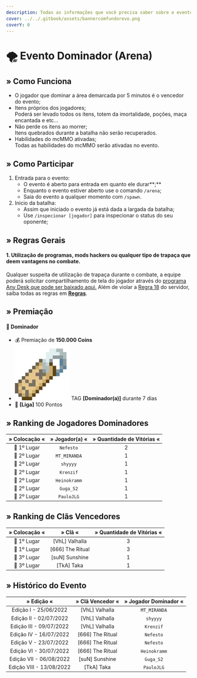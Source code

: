 ```yaml
---
description: Todas as informações que você precisa saber sobre o evento semanal Dominador.
cover: ../../.gitbook/assets/bannercomfundorevo.png
coverY: 0
---
```


# 🌪 Evento Dominador (Arena)

## » Como Funciona

* O jogador que dominar a área demarcada por 5 minutos é o vencedor do evento;
* Itens próprios dos jogadores;\
  Poderá ser levado todos os itens, totem da imortalidade, poções, maça encantada e etc...
* Não perde os itens ao morrer;\
  Itens quebrados durante a batalha não serão recuperados.
* Habilidades do mcMMO ativadas;\
  Todas as habilidades do mcMMO serão ativadas no evento.

## » Como Participar

1. Entrada para o evento:
   * O evento é aberto para entrada em quanto ele durar**;**
   * Enquanto o evento estiver aberto use o comando `/arena`;
   * Saia do evento a qualquer momento com `/spawn`.
2. Inicio da batalha:
   * Assim que iniciado o evento já está dada a largada da batalha;
   * Use `/inspecionar [jogador]` para inspecionar o status do seu oponente;

## » Regras Gerais

#### **1. Utilização de programas, mods hackers ou qualquer tipo de trapaça que deem vantagens no combate.**

Qualquer suspeita de utilização de trapaça durante o combate, a equipe poderá solicitar compartilhamento de tela do jogador através do [programa Any Desk que pode ser baixado aqui.](https://anydesk.com/pt/downloads) Além de violar a [Regra 18](https://wiki.rederevo.com/regras/jogabilidade#01-7) do servidor, saiba todas as regras em [**Regras**](../../regras/).

## » Premiação

#### 🥇 **Dominador**

* 💰 Premiação de **150.000 Coins**
* <img src="../../.gitbook/assets/image (14) (1).png" alt="" data-size="line"> TAG **\[Dominador(a)]** durante 7 dias
* 💎 **\[Liga]** 100 Pontos

## » Ranking de Jogadores Dominadores

| » Colocação « | » Jogador(a) « | » Quantidade de Vitórias « |
| :-----------: | :------------: | :------------------------: |
|  🥇 1º Lugar  |    `Nefesto`   |              2             |
|  🥈 2º Lugar  |  `MT_MIRANDA`  |              1             |
|  🥈 2º Lugar  |    `shyyyy`    |              1             |
|  🥈 2º Lugar  |    `Krenzif`   |              1             |
|  🥈 2º Lugar  |  `Heinokramm`  |              1             |
|  🥈 2º Lugar  |    `Guga_S2`   |              1             |
|  🥈 2º Lugar  |   `PauloJLG`   |              1             |

## » Ranking de Clãs Vencedores

| » Colocação « |      » Clã «      | » Quantidade de Vitórias « |
| :-----------: | :---------------: | :------------------------: |
|  🥇 1º Lugar  |  \[VhL] Valhalla  |              3             |
|  🥇 1º Lugar  | \[666] The Ritual |              3             |
|  🥉 3º Lugar  |  \[suN] Sunshine  |              1             |
|  🥉 3º Lugar  |    \[TkA] Taka    |              1             |

## » Histórico do Evento

|        » Edição «        |  » Clã Vencedor « | » Jogador Dominador « |
| :----------------------: | :---------------: | :-------------------: |
|   Edição I - 25/06/2022  |  \[VhL] Valhalla  |      `MT_MIRANDA`     |
|  Edição II - 02/07/2022  |  \[VhL] Valhalla  |        `shyyyy`       |
|  Edição III - 09/07/2022 |  \[VhL] Valhalla  |       `Krenzif`       |
|  Edição IV - 16/07/2022  | \[666] The Ritual |       `Nefesto`       |
|   Edição V - 23/07/2022  | \[666] The Ritual |       `Nefesto`       |
|  Edição VI - 30/07/2022  | \[666] The Ritual |      `Heinokramm`     |
|  Edição VII - 06/08/2022 |  \[suN] Sunshine  |       `Guga_S2`       |
| Edição VIII - 13/08/2022 |    \[TkA] Taka    |       `PauloJLG`      |
